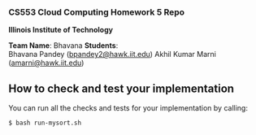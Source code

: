 ### CS553 Cloud Computing Homework 5 Repo
**Illinois Institute of Technology**  

**Team Name**: Bhavana
**Students**:  
Bhavana Pandey (bpandey2@hawk.iit.edu)
Akhil Kumar Marni (amarni@hawk.iit.edu)
  

## How to check and test your implementation

You can run all the checks and tests for your implementation by calling:
```
$ bash run-mysort.sh
```
